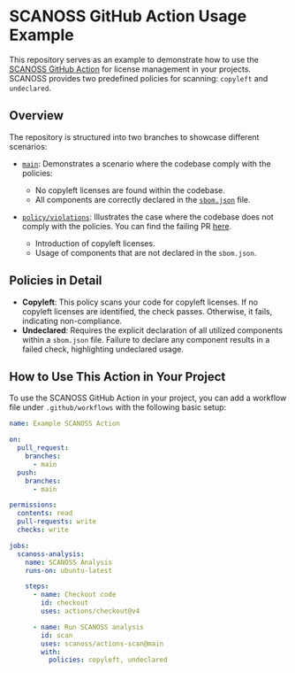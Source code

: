 # SCANOSS GitHub Action Usage Example

This repository serves as an example to demonstrate how to use the [SCANOSS GitHub Action](https://github.com/scanoss/actions-scan/) for license management in your projects. SCANOSS provides two predefined policies for scanning: `copyleft` and `undeclared`.

## Overview

The repository is structured into two branches to showcase different scenarios:

- [`main`](https://github.com/scanoss/integration-github-actions/tree/main): Demonstrates a scenario where the codebase comply with the policies:
    - No copyleft licenses are found within the codebase.
    - All components are correctly declared in the [`sbom.json`](sbom.json) file. 


- [`policy/violations`](https://github.com/scanoss/integration-github-actions/tree/policy/violations): Illustrates the case where the codebase does not comply with the policies. You can find the failing PR [here](https://github.com/scanoss/integration-github-actions/pull/15).
    - Introduction of copyleft licenses.
    - Usage of components that are not declared in the `sbom.json`. 
  

## Policies in Detail

- **Copyleft**: This policy scans your code for copyleft licenses. If no copyleft licenses are identified, the check passes. Otherwise, it fails, indicating non-compliance.
- **Undeclared**: Requires the explicit declaration of all utilized components within a `sbom.json` file. Failure to declare any component results in a failed check, highlighting undeclared usage.

## How to Use This Action in Your Project

To use the SCANOSS GitHub Action in your project, you can add a workflow file under `.github/workflows` with the following basic setup:

```yaml
name: Example SCANOSS Action

on:
  pull_request:
    branches:
      - main
  push:
    branches:
      - main

permissions:
  contents: read
  pull-requests: write
  checks: write

jobs:
  scanoss-analysis:
    name: SCANOSS Analysis
    runs-on: ubuntu-latest

    steps:
      - name: Checkout code
        id: checkout
        uses: actions/checkout@v4

      - name: Run SCANOSS analysis
        id: scan
        uses: scanoss/actions-scan@main
        with:
          policies: copyleft, undeclared
```
